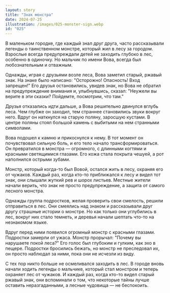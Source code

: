 ```yaml
---
layout: story
title: "Знак монстра"
date: 2024-07-25
illustration: /images/025-monster-sign.webp
id: "025"
---
```


В маленьком городке, где каждый знал друг друга, часто рассказывали легенды о таинственном монстре, который жил в лесу за городом. Взрослые всегда предупреждали детей не заходить глубоко в лес, особенно в одиночку. Но мальчик по имени Вова, всегда был любознательным и отважным.

Однажды, играя с друзьями возле леса, Вова заметил старый, ржавый знак. На знаке было написано: "Осторожно! Опасность! Вход запрещен!" Его друзья остановились, увидев знак, но Вова не обратил на предупреждение внимания и, улыбнувшись, сказал: "Неужели вы верите в эти сказки? Пойдемте, посмотрим, что там."

Друзья отказались идти дальше, а Вова решительно двинулся вглубь леса. Чем глубже он заходил, тем страннее становились звуки вокруг него. Вдруг он наткнулся на старую поляну, заросшую кустами. В центре поляны стоял большой камень с выбитыми на нем странными символами.

Вова подошел к камню и прикоснулся к нему. В тот момент он почувствовал сильную боль, и его тело начало трансформироваться. Он превратился в монстра — огромного, с длинными когтями и красными светящимися глазами. Его кожа стала покрыта чешуей, а рот наполнился острыми зубами.

Монстр, который когда-то был Вовой, остался жить в лесу, охраняя его от чужаков. Каждый раз, когда кто-то приближался к лесу и видел тот знак, они слышали жуткий рев и шорох листьев. Местные жители начали верить, что знак не просто предупреждение, а защита от самого лесного монстра.

Однажды группа подростков, желая проверить свои смелость, решили отправиться в лес. Они смеялись над знаком и рассказывали друг другу страшные истории о монстре. Но как только они углубились в лес, вокруг них стало темнеть, и деревья начали шептать что-то на незнакомом языке.

Вдруг перед ними появился огромный монстр с красными глазами. Подростки замерли от ужаса. Монстр прорычал: "Почему вы нарушаете покой леса?" Его голос был глубоким и гулким, как эхо в пещере. Подростки бросились бежать, но монстр не преследовал их, он просто наблюдал за ними, пока они не исчезли из виду.

С тех пор никто больше не осмеливался заходить в лес. В городе вновь начали ходить легенды о мальчике, который стал монстром и теперь охраняет лес от чужаков. И каждый раз, когда кто-то видел старый ржавый знак, они вспоминали о том, что некоторые тайны лучше оставить неразгаданными, а лесные чудовища — не беспокоить.